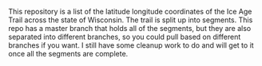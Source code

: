 This repository is a list of the latitude longitude coordinates of the Ice Age Trail across the state of Wisconsin. The trail is split up into segments. This repo has a master branch that holds all of the segments, but they are also separated into different branches, so you could pull based on different branches if you want. I still have some cleanup work to do and will get to it once all the segments are complete.
